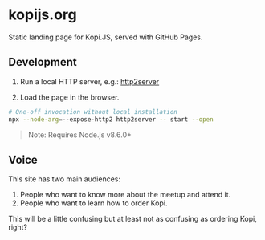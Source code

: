 kopijs.org
===

Static landing page for Kopi.JS, served with GitHub Pages.

Development
---

1. Run a local HTTP server, e.g.: [http2server](https://www.npmjs.com/package/http2server)

2. Load the page in the browser.

```bash
# One-off invocation without local installation
npx --node-arg=--expose-http2 http2server -- start --open
```
> Note: Requires Node.js v8.6.0+

Voice
---

This site has two main audiences:

1. People who want to know more about the meetup and attend it.
2. People who want to learn how to order Kopi.

This will be a little confusing but at least not as confusing as ordering Kopi, right?
